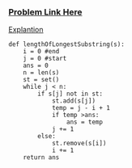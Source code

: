 ### [Problem Link Here](https://www.codingninjas.com/codestudio/guided-paths/data-structures-algorithms/content/118509/offering/1376581)

[Explantion](https://www.youtube.com/watch?v=RqxIXM6eyiY)
```
def lengthOfLongestSubstring(s):
    i = 0 #end
    j = 0 #start
    ans = 0
    n = len(s)
    st = set()
    while j < n:
        if s[j] not in st:
            st.add(s[j])
            temp = j - i + 1
            if temp >ans:
                ans = temp
            j += 1
        else:
            st.remove(s[i])
            i += 1
    return ans
```
